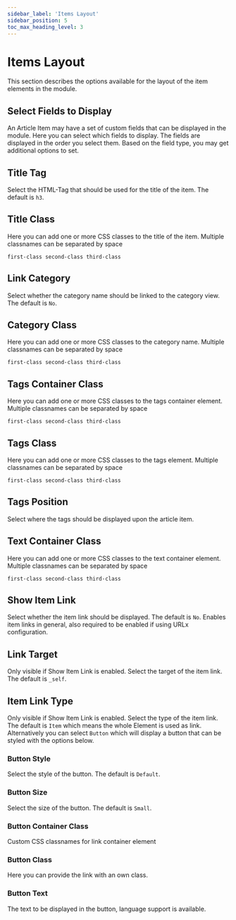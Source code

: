 ```yaml
---
sidebar_label: 'Items Layout'
sidebar_position: 5
toc_max_heading_level: 3
---
```


# Items Layout

This section describes the options available for the layout of the item elements in the module.

## Select Fields to Display

An Article Item may have a set of custom fields that can be displayed in the module. Here you can select which fields to
display. The fields are displayed in the order you select them. Based on the field type, you may get additional options
to set.

## Title Tag

Select the HTML-Tag that should be used for the title of the item. The default is ``h3``.

## Title Class

Here you can add one or more CSS classes to the title of the item. Multiple classnames can be separated by space

```
first-class second-class third-class
```

## Link Category

Select whether the category name should be linked to the category view. The default is ``No``.

## Category Class

Here you can add one or more CSS classes to the category name. Multiple classnames can be separated by space

```
first-class second-class third-class
```

## Tags Container Class

Here you can add one or more CSS classes to the tags container element. Multiple classnames can be separated by space

```
first-class second-class third-class
```

## Tags Class

Here you can add one or more CSS classes to the tags element. Multiple classnames can be separated by space

```
first-class second-class third-class
```

## Tags Position

Select where the tags should be displayed upon the article item.

## Text Container Class

Here you can add one or more CSS classes to the text container element. Multiple classnames can be separated by space

```
first-class second-class third-class
```

## Show Item Link

Select whether the item link should be displayed. The default is ``No``. Enables item links in general, also required to
be enabled if using URLx configuration.

## Link Target

Only visible if Show Item Link is enabled. Select the target of the item link. The default is ``_self``.

## Item Link Type

Only visible if Show Item Link is enabled. Select the type of the item link. The default is ``Item`` which means the
whole Element is used as link. Alternatively you can select ``Button`` which will display a button that can be styled with the options below.

###  Button Style 
Select the style of the button. The default is ``Default``.

###  Button Size
Select the size of the button. The default is ``Small``.

### Button Container Class 
Custom CSS classnames for link container element 

### Button Class
Here you can provide the link with an own class. 

### Button Text 
The text to be displayed in the button, language support is available. 

 

